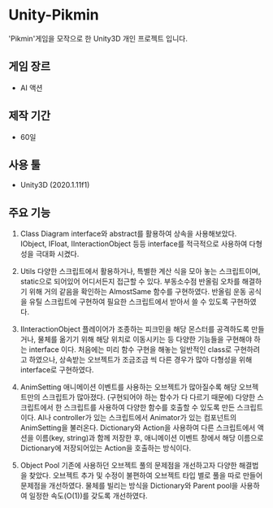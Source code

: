 # Unity-Pikmin
'Pikmin'게임을 모작으로 한 Unity3D 개인 프로젝트 입니다.

## 게임 장르
* AI 액션
## 제작 기간
* 60일
## 사용 툴
* Unity3D (2020.1.11f1)

## 주요 기능
1. Class Diagram
interface와 abstract를 활용하여 상속을 사용해보았다.
IObject, IFloat, IInteractionObject 등등 interface를 적극적으로 사용하여 다형성을 극대화 시켰다.

2. Utils
다양한 스크립트에서 활용하거나, 특별한 계산 식을 모아 놓는 스크립트이며, static으로 되어있어 어디서든지 접근할 수 있다.
부동소수점 반올림 오차를 해결하기 위해 거의 같음을 확인하는 AlmostSame 함수를 구현하였다.
반올림 운동 공식을 유틸 스크립트에 구현하여 필요한 스크립트에서 받아서 쓸 수 있도록 구현하였다.

3. IInteractionObject
플레이어가 조종하는 피크민을 해당 몬스터를 공격하도록 만들거나, 물체를 옮기기 위해 해당 위치로 이동시키는 등 다양한 기능들을 구현해야 하는 interface 이다.
처음에는 미리 함수 구현을 해놓는 일반적인 class로 구현하려고 하였으나, 상속받는 오브젝트가 조금조금 씩 다른 경우가 많아 다형성을 위해 interface로 구현하였다.

4. AnimSetting
애니메이션 이벤트를 사용하는 오브젝트가 많아질수록 해당 오브젝트만의 스크립트가 많아졌다. (구현되어야 하는 함수가 다 다르기 때문에)
다양한 스크립트에서 한 스크립트를 사용하여 다양한 함수를 호출할 수 있도록 만든 스크립트이다.
AI나 controller가 있는 스크립트에서 Animator가 있는 컴포넌트의 AnimSetting을 불러온다.
Dictionary와 Action을 사용하여 다른 스크립트에서 액션을 이름(key, string)과 함께 저장한 후, 애니메이션 이벤트 창에서 해당 이름으로 Dictionary에 저장되어있는 Action을 호출하는 방식이다.

5. Object Pool
기존에 사용하던 오브젝트 풀의 문제점을 개선하고자 다양한 해결법을 찾았다.
오브젝트 추가 및 수정이 불편하여 오브젝트 타입 별로 풀을 따로 만들어 문제점을 개선하였다.
물체를 빌리는 방식을 Dictionary와 Parent pool을 사용하여 일정한 속도(O(1))를 갖도록 개선하였다.
